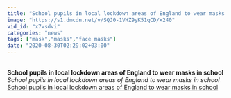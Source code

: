 ```yaml
---
title: "School pupils in local lockdown areas of England to wear masks in school"
image: "https://s1.dmcdn.net/v/SQJ0-1VHZ9yK51qCD/x240"
vid_id: "x7vsdvi"
categories: "news"
tags: ["mask","masks","face masks"]
date: "2020-08-30T02:29:02+03:00"
---
```

<br><b>School pupils in local lockdown areas of England to wear masks in school</b><br> <i>School pupils in local lockdown areas of England to wear masks in school</i><br> <u>School pupils in local lockdown areas of England to wear masks in school</u>

